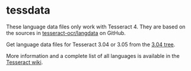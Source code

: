 tessdata
========

These language data files only work with Tesseract 4.
They are based on the sources in
[tesseract-ocr/langdata](https://github.com/tesseract-ocr/langdata) on GitHub.

Get language data files for Tesseract 3.04 or 3.05 from the
[3.04 tree](https://github.com/tesseract-ocr/tessdata/tree/3.04.00).

More information and a complete list of all languages is available in the
[Tesseract wiki](https://github.com/tesseract-ocr/tesseract/wiki/Data-Files).

